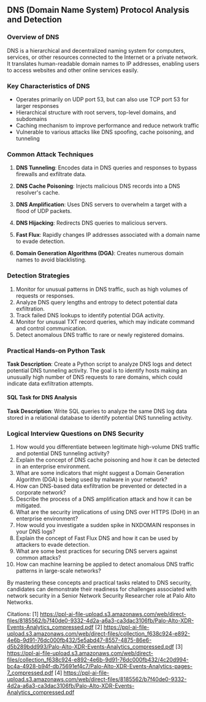## DNS (Domain Name System) Protocol Analysis and Detection

### Overview of DNS

DNS is a hierarchical and decentralized naming system for computers, services, or other resources connected to the Internet or a private network. It translates human-readable domain names to IP addresses, enabling users to access websites and other online services easily.

### Key Characteristics of DNS

- Operates primarily on UDP port 53, but can also use TCP port 53 for larger responses
- Hierarchical structure with root servers, top-level domains, and subdomains
- Caching mechanism to improve performance and reduce network traffic
- Vulnerable to various attacks like DNS spoofing, cache poisoning, and tunneling

### Common Attack Techniques

1. **DNS Tunneling**: Encodes data in DNS queries and responses to bypass firewalls and exfiltrate data.

2. **DNS Cache Poisoning**: Injects malicious DNS records into a DNS resolver's cache.

3. **DNS Amplification**: Uses DNS servers to overwhelm a target with a flood of UDP packets.

4. **DNS Hijacking**: Redirects DNS queries to malicious servers.

5. **Fast Flux**: Rapidly changes IP addresses associated with a domain name to evade detection.

6. **Domain Generation Algorithms (DGA)**: Creates numerous domain names to avoid blacklisting.

### Detection Strategies

1. Monitor for unusual patterns in DNS traffic, such as high volumes of requests or responses.
2. Analyze DNS query lengths and entropy to detect potential data exfiltration.
3. Track failed DNS lookups to identify potential DGA activity.
4. Monitor for unusual TXT record queries, which may indicate command and control communication.
5. Detect anomalous DNS traffic to rare or newly registered domains.

### Practical Hands-on Python Task

**Task Description**: Create a Python script to analyze DNS logs and detect potential DNS tunneling activity. The goal is to identify hosts making an unusually high number of DNS requests to rare domains, which could indicate data exfiltration attempts.

#### SQL Task for DNS Analysis

**Task Description**: Write SQL queries to analyze the same DNS log data stored in a relational database to identify potential DNS tunneling activity.

### Logical Interview Questions on DNS Security

1. How would you differentiate between legitimate high-volume DNS traffic and potential DNS tunneling activity?
2. Explain the concept of DNS cache poisoning and how it can be detected in an enterprise environment.
3. What are some indicators that might suggest a Domain Generation Algorithm (DGA) is being used by malware in your network?
4. How can DNS-based data exfiltration be prevented or detected in a corporate network?
5. Describe the process of a DNS amplification attack and how it can be mitigated.
6. What are the security implications of using DNS over HTTPS (DoH) in an enterprise environment?
7. How would you investigate a sudden spike in NXDOMAIN responses in your DNS logs?
8. Explain the concept of Fast Flux DNS and how it can be used by attackers to evade detection.
9. What are some best practices for securing DNS servers against common attacks?
10. How can machine learning be applied to detect anomalous DNS traffic patterns in large-scale networks?

By mastering these concepts and practical tasks related to DNS security, candidates can demonstrate their readiness for challenges associated with network security in a Senior Network Security Researcher role at Palo Alto Networks.

Citations:
[1] https://ppl-ai-file-upload.s3.amazonaws.com/web/direct-files/8185562/b7f40de0-9332-4d2a-a6a3-ca3dac3106fb/Palo-Alto-XDR-Events-Analytics_compressed.pdf
[2] https://ppl-ai-file-upload.s3.amazonaws.com/web/direct-files/collection_f638c924-e892-4e6b-9d91-76dc000fb432/5e5abd47-8557-4875-86e6-d5b289bdd993/Palo-Alto-XDR-Events-Analytics_compressed.pdf
[3] https://ppl-ai-file-upload.s3.amazonaws.com/web/direct-files/collection_f638c924-e892-4e6b-9d91-76dc000fb432/4c20d994-bc4a-4928-b94f-db75691ef4c7/Palo-Alto-XDR-Events-Analytics-pages-7_compressed.pdf
[4] https://ppl-ai-file-upload.s3.amazonaws.com/web/direct-files/8185562/b7f40de0-9332-4d2a-a6a3-ca3dac3106fb/Palo-Alto-XDR-Events-Analytics_compressed.pdf